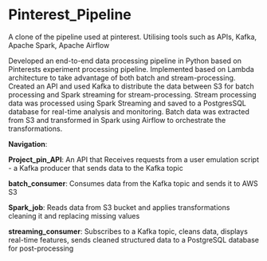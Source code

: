 # Pinterest_Pipeline
A clone of the pipeline used at pinterest. Utilising tools such as APIs, Kafka, Apache Spark, Apache Airflow

Developed an end-to-end data processing pipeline in Python based on Pinterests experiment processing pipeline. 
Implemented based on Lambda architecture to take advantage of both batch and stream-processing.
Created an API and used Kafka to distribute the data between S3 for batch processing and Spark streaming for stream-processing.
Stream processing data was processed using Spark Streaming and saved to a PostgresSQL database for real-time analysis and monitoring. 
Batch data was extracted from S3 and transformed in Spark using Airflow to orchestrate the transformations.

**Navigation**:

**Project_pin_API**: An API that Receives requests from a user emulation script - a Kafka producer that sends data to the Kafka topic

**batch_consumer**: Consumes data from the Kafka topic and sends it to AWS S3

**Spark_job**: Reads data from S3 bucket and applies transformations cleaning it and replacing missing values

**streaming_consumer**: Subscribes to a Kafka topic, cleans data, displays real-time features, sends cleaned structured data to a PostgreSQL database for post-processing
